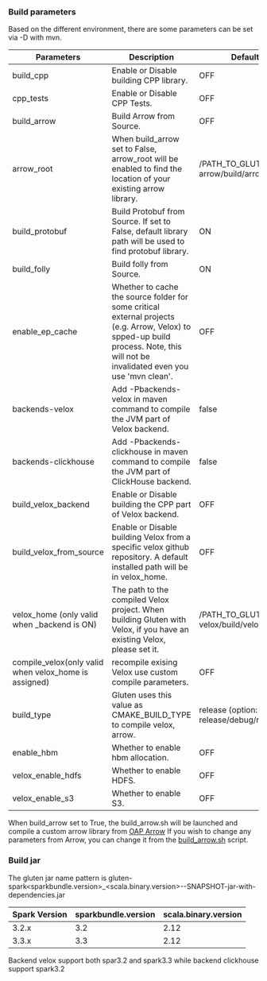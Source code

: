 ### Build parameters

Based on the different environment, there are some parameters can be set via -D with mvn.

| Parameters                                            | Description                                                                                                                                                                         | Default Value                                       |
|-------------------------------------------------------|-------------------------------------------------------------------------------------------------------------------------------------------------------------------------------------|-----------------------------------------------------|
| build_cpp                                             | Enable or Disable building CPP library.                                                                                                                                             | OFF                                                |
| cpp_tests                                             | Enable or Disable CPP Tests.                                                                                                                                                        | OFF                                                |
| build_arrow                                           | Build Arrow from Source.                                                                                                                                                            | OFF                                                |
| arrow_root                                            | When build_arrow set to False, arrow_root will be enabled to find the location of your existing arrow library.                                                                      | /PATH_TO_GLUTEN/ep/build-arrow/build/arrow_install |
| build_protobuf                                        | Build Protobuf from Source. If set to False, default library path will be used to find protobuf library.                                                                            | ON                                                 |
| build_folly                                           | Build folly from Source.                                                                                                                                                            | ON                                                 |
| enable_ep_cache                                       | Whether to cache the source folder for some critical external projects (e.g. Arrow, Velox) to spped-up build process. Note, this will not be invalidated even you use 'mvn clean'.  | OFF                                                |
| backends-velox                                        | Add -Pbackends-velox in maven command to compile the JVM part of Velox backend.                                                                                                     | false                                              |
| backends-clickhouse                                   | Add -Pbackends-clickhouse in maven command to compile the JVM part of ClickHouse backend.                                                                                           | false                                              |
| build_velox_backend                                   | Enable or Disable building the CPP part of Velox backend.                                                                                                                           | OFF                                                |
| build_velox_from_source                               | Enable or Disable building Velox from a specific velox github repository. A default installed path will be in velox_home.                                                           | OFF                                                |
| velox_home (only valid when _backend is ON)           | The path to the compiled Velox project. When building Gluten with Velox, if you have an existing Velox, please set it.                                                              | /PATH_TO_GLUTEN/ep/build-velox/build/velox_ep      |
| compile_velox(only valid when velox_home is assigned) | recompile exising Velox use custom compile parameters.                                                                                                                              | OFF                                                |
| build_type                                            | Gluten uses this value as CMAKE_BUILD_TYPE to compile velox, arrow.                                                                                                                 | release (option: release/debug/relWithDebInfo)     |
| enable_hbm                                            | Whether to enable hbm allocation.                                                                                                                                                   | OFF                                                |
| velox_enable_hdfs                                     | Whether to enable HDFS.                                                                                                                                                             | OFF                                                |
| velox_enable_s3                                       | Whether to enable S3.                                                                                                                                                               | OFF                                                |

When build_arrow set to True, the build_arrow.sh will be launched and compile a custom arrow library from [OAP Arrow](https://github.com/oap-project/arrow/tree/arrow-8.0.0-gluten)
If you wish to change any parameters from Arrow, you can change it from the [build_arrow.sh](../ep/build-arrow/src/build_arrow.sh) script.

### Build jar

The gluten jar name pattern is gluten-spark<sparkbundle.version>_<scala.binary.version>-<version>-SNAPSHOT-jar-with-dependencies.jar

| Spark Version | sparkbundle.version | scala.binary.version |
| ---------- | ----------- | ------------- |
| 3.2.x | 3.2 | 2.12 |
| 3.3.x | 3.3 | 2.12 |

Backend velox support both spar3.2 and spark3.3 while backend clickhouse support spark3.2
